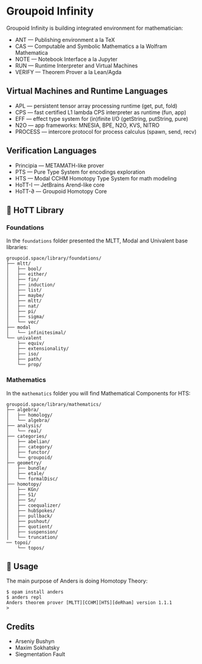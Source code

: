 # Groupoid Infinity

Groupoid Infinity is building integrated environment for mathematician:

* ANT — Publishing environment a la ТеХ
* CAS — Computable and Symbolic Mathematics a la Wolfram Mathematica
* NOTE — Notebook Interface a la Jupyter
* RUN — Runtime Interpreter and Virtual Machines
* VERIFY — Theorem Prover a la Lean/Agda

## Virtual Machines and Runtime Languages

* APL — persistent tensor array processing runtime (get, put, fold)
* CPS — fast certified L1 lambda CPS interpreter as runtime (fun, app)
* EFF — effect type system for (in)finite I/O (getString, putString, pure)
* N2O — app frameworks: MNESIA, BPE, N2O, KVS, NITRO
* PROCESS — intercore protocol for process calculus (spawn, send, recv)

## Verification Languages

* Principia — METAMATH-like prover
* PTS — Pure Type System for encodings exploration
* HTS — Modal CCHM Homotopy Type System for math modeling
* HoTT-I — JetBrains Arend-like core
* HoTT-∂ — Groupoid Homotopy Core

## 🧊 HoTT Library

### Foundations

In the `foundations` folder presented the MLTT, Modal and Univalent base libraries:

```
groupoid.space/library/foundations/
├── mltt/
│   ├── bool/
│   ├── either/
│   ├── fin/
│   ├── induction/
│   ├── list/
│   ├── maybe/
│   ├── mltt/
│   ├── nat/
│   ├── pi/
│   ├── sigma/
│   └── vec/
├── modal
│   └── infinitesimal/
└── univalent
    ├── equiv/
    ├── extensionality/
    ├── iso/
    ├── path/
    └── prop/
```

### Mathematics

In the `mathematics` folder you will find Mathematical Components for HTS:

```
groupoid.space/library/mathematics/
├── algebra/
│   ├── homology/
│   └── algebra/
├── analysis/
│   └── real/
├── categories/
│   ├── abelian/
│   ├── category/
│   ├── functor/
│   └── groupoid/
├── geometry/
│   ├── bundle/
│   ├── etale/
│   └── formalDisc/
├── homotopy/
│   ├── KGn/
│   ├── S1/
│   ├── Sn/
│   ├── coequalizer/
│   ├── hubSpokes/
│   ├── pullback/
│   ├── pushout/
│   ├── quotient/
│   ├── suspension/
│   └── truncation/
── topoi/
    └── topos/
```

## 🧊 Usage

The main purpose of Anders is doing Homotopy Theory:

```
$ opam install anders
$ anders repl
Anders theorem prover [MLTT][CCHM][HTS][deRham] version 1.1.1
>
```

## Credits

* Arseniy Bushyn
* Maxim Sokhatsky
* Siegmentation Fault
